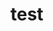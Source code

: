 [//]: # ({"title":"post test","tags":["test"],"dateCreated":1474957054888,"dateEdited":1474957287609})

# test